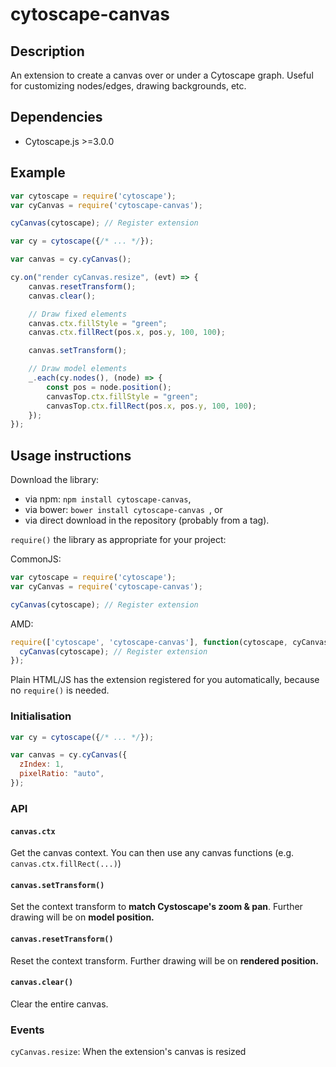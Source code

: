 cytoscape-canvas
================================================================================


## Description

An extension to create a canvas over or under a Cytoscape graph.
Useful for customizing nodes/edges, drawing backgrounds, etc.


## Dependencies

 * Cytoscape.js >=3.0.0

## Example

```js
var cytoscape = require('cytoscape');
var cyCanvas = require('cytoscape-canvas');

cyCanvas(cytoscape); // Register extension

var cy = cytoscape({/* ... */});

var canvas = cy.cyCanvas();

cy.on("render cyCanvas.resize", (evt) => {
	canvas.resetTransform();
	canvas.clear();

	// Draw fixed elements
	canvas.ctx.fillStyle = "green";
	canvas.ctx.fillRect(pos.x, pos.y, 100, 100);

	canvas.setTransform();

	// Draw model elements
	_.each(cy.nodes(), (node) => {
		const pos = node.position();
		canvasTop.ctx.fillStyle = "green";
		canvasTop.ctx.fillRect(pos.x, pos.y, 100, 100);
	});
});

```

## Usage instructions

Download the library:

 * via npm: `npm install cytoscape-canvas`,
 * via bower: `bower install cytoscape-canvas `, or
 * via direct download in the repository (probably from a tag).

`require()` the library as appropriate for your project:

CommonJS:

```js
var cytoscape = require('cytoscape');
var cyCanvas = require('cytoscape-canvas');

cyCanvas(cytoscape); // Register extension
```

AMD:

```js
require(['cytoscape', 'cytoscape-canvas'], function(cytoscape, cyCanvas) {
  cyCanvas(cytoscape); // Register extension
});
```

Plain HTML/JS has the extension registered for you automatically, because no `require()` is needed.

### Initialisation

```js
var cy = cytoscape({/* ... */});

var canvas = cy.cyCanvas({
  zIndex: 1,
  pixelRatio: "auto",
});
```

### API

#### `canvas.ctx`

Get the canvas context. You can then use any canvas functions (e.g. `canvas.ctx.fillRect(...)`)

#### `canvas.setTransform()`

Set the context transform to **match Cystoscape's zoom & pan**. Further drawing will be on **model position.**

#### `canvas.resetTransform()`

Reset the context transform. Further drawing will be on **rendered position.**

#### `canvas.clear()`

Clear the entire canvas.

### Events

`cyCanvas.resize`: When the extension's canvas is resized
